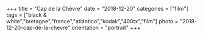 +++
title = "Cap de la Chèvre"
date = "2018-12-20"
categories = ["film"]
tags = ["black & white","bretagne","france","atlántico","kodak","400tx","film"]
photo = "2018-12-20-cap-de-la-chevre"
orientation = "portrait"
+++
